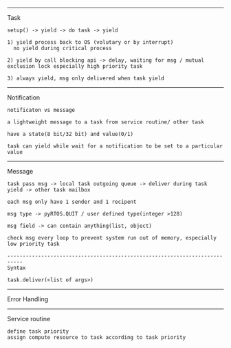 
-------------------------------------------------------------------------------
Task

    setup() -> yield -> do task -> yield

    1) yield process back to OS (volutary or by interrupt)
      no yield during critical process

    2) yield by call blocking api -> delay, waiting for msg / mutual exclusion lock especially high priority task

    3) always yield, msg only delivered when task yield

-------------------------------------------------------------------------------
Notification

    notificaton vs message

    a lightweight message to a task from service routine/ other task

    have a state(8 bit/32 bit) and value(0/1)

    task can yield while wait for a notification to be set to a particular value

-------------------------------------------------------------------------------
Message

    task pass msg -> local task outgoing queue -> deliver during task yield -> other task mailbox

    each msg only have 1 sender and 1 recipent

    msg type -> pyRTOS.QUIT / user defined type(integer >128)

    msg field -> can contain anything(list, object)

    check msg every loop to prevent system run out of memory, especially low priority task

    ---------------------------------------------------------------------------
    Syntax

    task.deliver(<list of args>)


-------------------------------------------------------------------------------
Error Handling



-------------------------------------------------------------------------------
Service routine

    define task priority
    assign compute resource to task according to task priority
